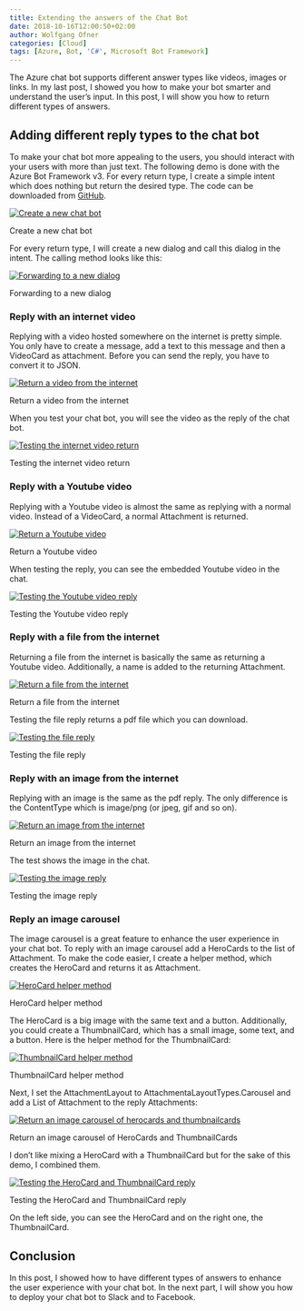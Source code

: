 ```yaml
---
title: Extending the answers of the Chat Bot
date: 2018-10-16T12:00:50+02:00
author: Wolfgang Ofner
categories: [Cloud]
tags: [Azure, Bot, 'C#', Microsoft Bot Framework]
---
```

The Azure chat bot supports different answer types like videos, images or links. In my last post, I showed you how to make your bot smarter and understand the user&#8217;s input. In this post, I will show you how to return different types of answers.

## Adding different reply types to the chat bot

To make your chat bot more appealing to the users, you should interact with your users with more than just text. The following demo is done with the Azure Bot Framework v3. For every return type, I create a simple intent which does nothing but return the desired type. The code can be downloaded from <a href="https://github.com/WolfgangOfner/Azure-ChatBot-Return-Demo" target="_blank" rel="noopener">GitHub</a>.

<div class="col-12 col-sm-10 aligncenter">
  <a href="/assets/img/posts/2018/10/Create-a-new-chat-bot.jpg"><img loading="lazy" src="/assets/img/posts/2018/10/Create-a-new-chat-bot.jpg" alt="Create a new chat bot" /></a>
  
  <p>
    Create a new chat bot
  </p>
</div>

For every return type, I will create a new dialog and call this dialog in the intent. The calling method looks like this:

<div class="col-12 col-sm-10 aligncenter">
  <a href="/assets/img/posts/2018/10/Forwarding-to-a-new-dialog.jpg"><img loading="lazy" src="/assets/img/posts/2018/10/Forwarding-to-a-new-dialog.jpg" alt="Forwarding to a new dialog" /></a>
  
  <p>
    Forwarding to a new dialog
  </p>
</div>

### Reply with an internet video

Replying with a video hosted somewhere on the internet is pretty simple. You only have to create a message, add a text to this message and then a VideoCard as attachment. Before you can send the reply, you have to convert it to JSON.

<div class="col-12 col-sm-10 aligncenter">
  <a href="/assets/img/posts/2018/10/Return-a-video-from-the-internet.jpg"><img aria-describedby="caption-attachment-1463" loading="lazy" class="size-full wp-image-1463" src="/assets/img/posts/2018/10/Return-a-video-from-the-internet.jpg" alt="Return a video from the internet" /></a>
  
  <p>
    Return a video from the internet
  </p>
</div>

When you test your chat bot, you will see the video as the reply of the chat bot.

<div class="col-12 col-sm-10 aligncenter">
  <a href="/assets/img/posts/2018/10/Testing-the-internet-video-return.jpg"><img aria-describedby="caption-attachment-1464" loading="lazy" class="size-full wp-image-1464" src="/assets/img/posts/2018/10/Testing-the-internet-video-return.jpg" alt="Testing the internet video return" /></a>
  
  <p>
    Testing the internet video return
  </p>
</div>

### Reply with a Youtube video

Replying with a Youtube video is almost the same as replying with a normal video. Instead of a VideoCard, a normal Attachment is returned.

<div class="col-12 col-sm-10 aligncenter">
  <a href="/assets/img/posts/2018/10/Return-a-Youtube-video.jpg"><img aria-describedby="caption-attachment-1465" loading="lazy" class="size-full wp-image-1465" src="/assets/img/posts/2018/10/Return-a-Youtube-video.jpg" alt="Return a Youtube video" /></a>
  
  <p>
    Return a Youtube video
  </p>
</div>

When testing the reply, you can see the embedded Youtube video in the chat.

<div class="col-12 col-sm-10 aligncenter">
  <a href="/assets/img/posts/2018/10/Testing-the-Youtube-video-reply.jpg"><img aria-describedby="caption-attachment-1466" loading="lazy" class="size-full wp-image-1466" src="/assets/img/posts/2018/10/Testing-the-Youtube-video-reply.jpg" alt="Testing the Youtube video reply" /></a>
  
  <p>
    Testing the Youtube video reply
  </p>
</div>

### Reply with a file from the internet

Returning a file from the internet is basically the same as returning a Youtube video. Additionally, a name is added to the returning Attachment.

<div class="col-12 col-sm-10 aligncenter">
  <a href="/assets/img/posts/2018/10/Return-a-file-from-the-internet.jpg"><img loading="lazy" src="/assets/img/posts/2018/10/Return-a-file-from-the-internet.jpg" alt="Return a file from the internet" /></a>
  
  <p>
    Return a file from the internet
  </p>
</div>

Testing the file reply returns a pdf file which you can download.

<div class="col-12 col-sm-10 aligncenter">
  <a href="/assets/img/posts/2018/10/Testing-the-file-reply.jpg"><img aria-describedby="caption-attachment-1468" loading="lazy" class="size-full wp-image-1468" src="/assets/img/posts/2018/10/Testing-the-file-reply.jpg" alt="Testing the file reply" /></a>
  
  <p>
    Testing the file reply
  </p>
</div>

### Reply with an image from the internet

Replying with an image is the same as the pdf reply. The only difference is the ContentType which is image/png (or jpeg, gif and so on).

<div class="col-12 col-sm-10 aligncenter">
  <a href="/assets/img/posts/2018/10/Return-an-image-from-the-internet.jpg"><img loading="lazy" src="/assets/img/posts/2018/10/Return-an-image-from-the-internet.jpg" alt="Return an image from the internet" /></a>
  
  <p>
    Return an image from the internet
  </p>
</div>

The test shows the image in the chat.

<div class="col-12 col-sm-10 aligncenter">
  <a href="/assets/img/posts/2018/10/Testing-the-image-reply.jpg"><img aria-describedby="caption-attachment-1470" loading="lazy" class="size-full wp-image-1470" src="/assets/img/posts/2018/10/Testing-the-image-reply.jpg" alt="Testing the image reply" /></a>
  
  <p>
    Testing the image reply
  </p>
</div>

### Reply an image carousel

The image carousel is a great feature to enhance the user experience in your chat bot. To reply with an image carousel add a HeroCards to the list of Attachment. To make the code easier, I create a helper method, which creates the HeroCard and returns it as Attachment.

<div class="col-12 col-sm-10 aligncenter">
  <a href="/assets/img/posts/2018/10/HeroCard-helper-method.jpg"><img loading="lazy" src="/assets/img/posts/2018/10/HeroCard-helper-method.jpg" alt="HeroCard helper method" /></a>
  
  <p>
    HeroCard helper method
  </p>
</div>

The HeroCard is a big image with the same text and a button. Additionally, you could create a ThumbnailCard, which has a small image, some text, and a button. Here is the helper method for the ThumbnailCard:

<div class="col-12 col-sm-10 aligncenter">
  <a href="/assets/img/posts/2018/10/ThumbnailCard-helper-method.jpg"><img loading="lazy" src="/assets/img/posts/2018/10/ThumbnailCard-helper-method.jpg" alt="ThumbnailCard helper method" /></a>
  
  <p>
    ThumbnailCard helper method
  </p>
</div>

Next, I set the AttachmentLayout to AttachmentaLayoutTypes.Carousel and add a List of Attachment to the reply Attachments:

<div class="col-12 col-sm-10 aligncenter">
  <a href="/assets/img/posts/2018/10/Return-an-image-carousel-of-herocards-and-thumbnailcards.jpg"><img loading="lazy" src="/assets/img/posts/2018/10/Return-an-image-carousel-of-herocards-and-thumbnailcards.jpg" alt="Return an image carousel of herocards and thumbnailcards" /></a>
  
  <p>
    Return an image carousel of HeroCards and ThumbnailCards
  </p>
</div>

I don&#8217;t like mixing a HeroCard with a ThumbnailCard but for the sake of this demo, I combined them.

<div class="col-12 col-sm-10 aligncenter">
  <a href="/assets/img/posts/2018/10/Testing-the-HeroCard-and-ThumbnailCard-reply.jpg"><img loading="lazy" src="/assets/img/posts/2018/10/Testing-the-HeroCard-and-ThumbnailCard-reply.jpg" alt="Testing the HeroCard and ThumbnailCard reply" /></a>
  
  <p>
    Testing the HeroCard and ThumbnailCard reply
  </p>
</div>

On the left side, you can see the HeroCard and on the right one, the ThumbnailCard.

## Conclusion

In this post, I showed how to have different types of answers to enhance the user experience with your chat bot. In the next part, I will show you how to deploy your chat bot to Slack and to Facebook.
